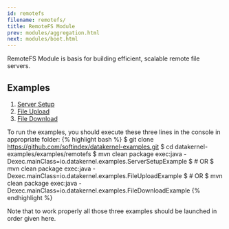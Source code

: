 ```yaml
---
id: remotefs
filename: remotefs/
title: RemoteFS Module
prev: modules/aggregation.html
next: modules/boot.html
---
```


RemoteFS Module is basis for building efficient, scalable remote file servers.

## Examples

1. [Server Setup](https://github.com/softindex/datakernel-examples/blob/master/examples/remotefs/src/main/java/io/datakernel/examples/ServerSetupExample.java)
2. [File Upload](https://github.com/softindex/datakernel-examples/blob/master/examples/remotefs/src/main/java/io/datakernel/examples/FileUploadExample.java)
3. [File Download](https://github.com/softindex/datakernel-examples/blob/master/examples/remotefs/src/main/java/io/datakernel/examples/FileDownloadExample.java)

To run the examples, you should execute these three lines in the console in appropriate folder:
{% highlight bash %}
$ git clone https://github.com/softindex/datakernel-examples.git
$ cd datakernel-examples/examples/remotefs
$ mvn clean package exec:java -Dexec.mainClass=io.datakernel.examples.ServerSetupExample
$ # OR
$ mvn clean package exec:java -Dexec.mainClass=io.datakernel.examples.FileUploadExample
$ # OR
$ mvn clean package exec:java -Dexec.mainClass=io.datakernel.examples.FileDownloadExample
{% endhighlight %}

Note that to work properly all those three examples should be launched in order given here.